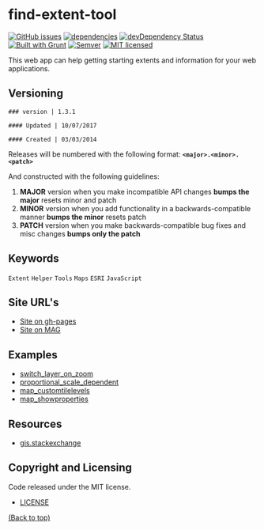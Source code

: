 # find-extent-tool

[![GitHub issues](https://img.shields.io/github/issues/vwolfley/find-extent.svg)](https://github.com/vwolfley/find-extent/issues)
[![dependencies](https://david-dm.org/vwolfley/find-extent.png)](https://david-dm.org/vwolfley/find-extent)
[![devDependency Status](https://david-dm.org/vwolfley/find-extent/dev-status.png)](https://david-dm.org/vwolfley/find-extent)
[![Built with Grunt](https://cdn.gruntjs.com/builtwith.png)](http://gruntjs.com/)
[![Semver](http://img.shields.io/SemVer/2.0.0.png)](http://semver.org/spec/v2.0.0.html)
[![MIT licensed](https://img.shields.io/badge/license-MIT-blue.svg)](https://opensource.org/licenses/MIT)


This web app can help getting starting extents and information for your web applications.

## Versioning

    ### version | 1.3.1

    #### Updated | 10/07/2017

    #### Created | 03/03/2014

Releases will be numbered with the following format:  **`<major>.<minor>.<patch>`**

And constructed with the following guidelines:

1. **MAJOR** version when you make incompatible API changes **bumps the major** resets minor and patch
2. **MINOR** version when you add functionality in a backwards-compatible manner **bumps the minor** resets patch
3. **PATCH** version when you make backwards-compatible bug fixes and misc changes **bumps only the patch**

## Keywords

`Extent` `Helper` `Tools` `Maps` `ESRI` `JavaScript`

## Site URL's
* [Site on gh-pages](http://vwolfley.github.io/find-extent)
* [Site on MAG](http://geo.azmag.gov/maps/tools/findextent/)

## Examples

* [switch_layer_on_zoom](https://developers.arcgis.com/javascript/3/sandbox/sandbox.html?sample=map_switch_layer_on_zoom)
* [proportional_scale_dependent](https://developers.arcgis.com/javascript/3/sandbox/sandbox.html?sample=renderer_proportional_scale_dependent)
* [map_customtilelevels](https://developers.arcgis.com/javascript/3/sandbox/sandbox.html?sample=map_customtilelevels)
* [map_showproperties](https://developers.arcgis.com/javascript/3/jssamples/map_showproperties.html)

## Resources

* [gis.stackexchange](https://gis.stackexchange.com/questions/108585/can-i-set-individual-scale-levels-for-an-arcgisdynamicmapservicelayer?rq=1)

## Copyright and Licensing

Code released under the MIT license.

* [LICENSE](LICENSE)

[(Back to top)](#find-extent-tool)
